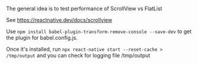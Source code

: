 The general idea is to test performance of ScrollView vs FlatList

See https://reactnative.dev/docs/scrollview

Use `npm install babel-plugin-transform-remove-console --save-dev` to get the plugin for babel.config.js.

Once it's installed, run `npx react-native start --reset-cache > /tmp/output` and you can check for logging file /tmp/output